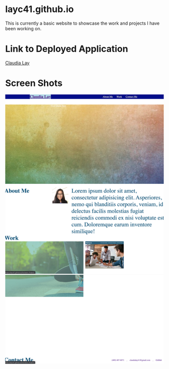 # layc41.github.io
This is currently a basic website to showcase the work and projects I have been working on. 

# Link to Deployed Application
[Claudia Lay](https://layc41.github.io/)

# Screen Shots
![Main](/assets/images/screen-shot-1.png)
![Main](/assets/images/screen-shot-2.png)
![Main](./assets/images/screen-shot-3.png)
